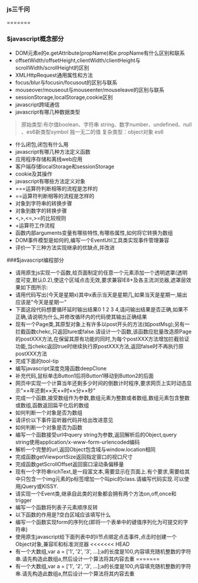 ### js三千问
=======
### $javascript概念部分

- DOM元素e的e.getAttribute(propName)和e.propName有什么区别和联系
- offsetWidth/offsetHeight,clientWidth/clientHeight与scrollWidth/scrollHeight的区别
- XMLHttpRequest通用属性和方法
- focus/blur与focusin/focusout的区别与联系
- mouseover/mouseout与mouseenter/mouseleave的区别与联系
- sessionStorage,localStorage,cookie区别
- javascript跨域通信
- javascript有哪几种数据类型
>原始类型:布尔值boolean、字符串 string、数字number、undefined、null   、es6新类型symbol 独一无二的值
复杂类型：object对象    es6
- 什么闭包,闭包有什么用
- javascript有哪几种方法定义函数
- 应用程序存储和离线web应用
- 客户端存储localStorage和sessionStorage
- cookie及其操作
- javascript有哪些方法定义对象
- ===运算符判断相等的流程是怎样的
- ==运算符判断相等的流程是怎样的
- 对象到字符串的转换步骤
- 对象到数字的转换步骤
- <,>,<=,>=的比较规则
- +运算符工作流程
- 函数内部arguments变量有哪些特性,有哪些属性,如何将它转换为数组
- DOM事件模型是如何的,编写一个EventUtil工具类实现事件管理兼容
- 评价一下三种方法实现继承的优缺点,并改进

###$javascript编程部分

- 请用原生js实现一个函数,给页面制定的任意一个元素添加一个透明遮罩(透明度可变,默认0.2),使这个区域点击无效,要求兼容IE8+及各主流浏览器,遮罩层效果如下图所示:
- 请用代码写出(今天是星期x)其中x表示当天是星期几,如果当天是星期一,输出应该是"今天是星期一"
- 下面这段代码想要循环延时输出结果0 1 2 3 4,请问输出结果是否正确,如果不正确,请说明为什么,并修改循环内的代码使其输出正确结果
- 现有一个Page类,其原型对象上有许多以post开头的方法(如postMsg);另有一拦截函数chekc,只返回ture或false.请设计一个函数,该函数应批量改造原Page的postXXX方法,在保留其原有功能的同时,为每个postXXX方法增加拦截验证功能,当chekc返回true时继续执行原postXXX方法,返回false时不再执行原postXXX方法
- 完成下面的tool-tip
- 编写javascript深度克隆函数deepClone
- 补充代码,鼠标单击Button1后将Button1移动到Button2的后面
- 网页中实现一个计算当年还剩多少时间的倒数计时程序,要求网页上实时动态显示"××年还剩××天××时××分××秒"
- 完成一个函数,接受数组作为参数,数组元素为整数或者数组,数组元素包含整数或数组,函数返回扁平化后的数组
- 如何判断一个对象是否为数组
- 请评价以下事件监听器代码并给出改进意见
- 如何判断一个对象是否为函数
- 编写一个函数接受url中query string为参数,返回解析后的Object,query string使用application/x-www-form-urlencoded编码
- 解析一个完整的url,返回Object包含域与window.location相同
- 完成函数getViewportSize返回指定窗口的视口尺寸
- 完成函数getScrollOffset返回窗口滚动条偏移量
- 现有一个字符串richText,是一段富文本,需要显示在页面上.有个要求,需要给其中只包含一个img元素的p标签增加一个叫pic的class.请编写代码实现.可以使用jQuery或KISSY.
- 请实现一个Event类,继承自此类的对象都会拥有两个方法on,off,once和trigger
- 编写一个函数将列表子元素顺序反转
- 以下函数的作用是?空白区域应该填写什么
- 编写一个函数实现form的序列化(即将一个表单中的键值序列化为可提交的字符串)
- 使用原生javascript给下面列表中的li节点绑定点击事件,点击时创建一个Object对象,兼容IE和标准浏览器
<<<<<<< HEAD
- 有一个大数组,var a = ['1', '2', '3', ...];a的长度是100,内容填充随机整数的字符串.请先构造此数组a,然后设计一个算法将其内容去重
=======
- 有一个大数组,var a = ['1', '2', '3', ...];a的长度是100,内容填充随机整数的字符串.请先构造此数组a,然后设计一个算法将其内容去重

